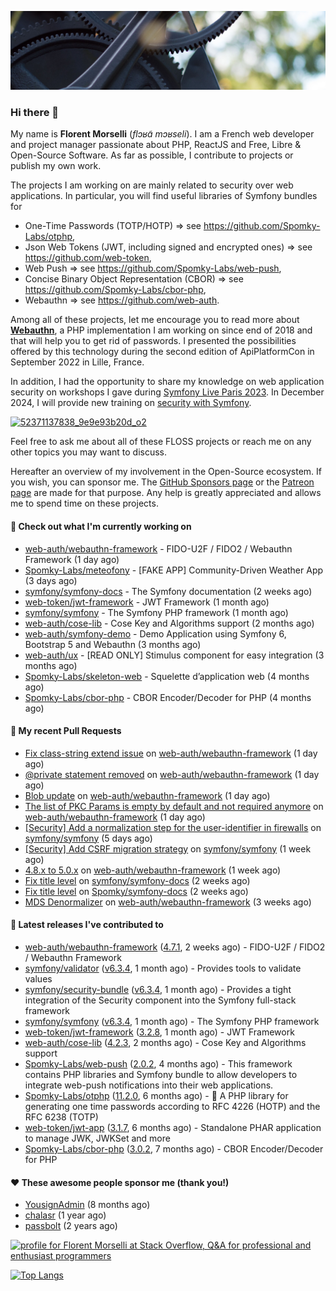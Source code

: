 ![Cover image](1.webp)

### Hi there 👋

My name is **Florent Morselli** (*flɔʁɑ̃ mɔʁseli*). I am a French web developer and project manager passionate about PHP, ReactJS and Free, Libre & Open-Source Software.
As far as possible, I contribute to projects or publish my own work.

The projects I am working on are mainly related to security over web applications. In particular, you will find useful libraries of Symfony bundles for
* One-Time Passwords (TOTP/HOTP) => see https://github.com/Spomky-Labs/otphp,
* Json Web Tokens (JWT, including signed and encrypted ones) => see https://github.com/web-token,
* Web Push => see https://github.com/Spomky-Labs/web-push,
* Concise Binary Object Representation (CBOR) => see https://github.com/Spomky-Labs/cbor-php,
* Webauthn => see https://github.com/web-auth.

Among all of these projects, let me encourage you to read more about [**Webauthn**](https://github.com/web-auth), a PHP implementation I am working on since end of 2018 and that will help you to get rid of passwords. I presented the possibilities offered by this technology during the second edition of ApiPlatformCon in September 2022 in Lille, France.

In addition, I had the opportunity to share my knowledge on web application security on workshops I gave during [Symfony Live Paris 2023](https://live.symfony.com/2023-paris/workshop/maximiser-la-securite-de-vos-applications-avec-le-bundle-security).
In December 2024, I will provide new training on [security with Symfony](https://live.symfony.com/2023-brussels-con/workshop/road-to-safer-applications).

[![52371137838_9e9e93b20d_o2](https://user-images.githubusercontent.com/1091072/191684778-b9e26104-038d-45c2-a1b3-287233d15ecc.jpg)](https://api-platform.com/con/2022/conferences/webauthn-se-debarrasser-des-mots-de-passe-definitivement/)

Feel free to ask me about all of these FLOSS projects or reach me on any other topics you may want to discuss.

Hereafter an overview of my involvement in the Open-Source ecosystem.
If you wish, you can sponsor me. The [GitHub Sponsors page](https://github.com/sponsors/Spomky/) or the [Patreon page](https://www.patreon.com/FlorentMorselli) are made for that purpose. Any help is greatly appreciated and allows me to spend time on these projects.

#### 👷 Check out what I'm currently working on

- [web-auth/webauthn-framework](https://github.com/web-auth/webauthn-framework) - FIDO-U2F / FIDO2 / Webauthn Framework (1 day ago)
- [Spomky-Labs/meteofony](https://github.com/Spomky-Labs/meteofony) - [FAKE APP] Community-Driven Weather App (3 days ago)
- [symfony/symfony-docs](https://github.com/symfony/symfony-docs) - The Symfony documentation (2 weeks ago)
- [web-token/jwt-framework](https://github.com/web-token/jwt-framework) - JWT Framework (1 month ago)
- [symfony/symfony](https://github.com/symfony/symfony) - The Symfony PHP framework (1 month ago)
- [web-auth/cose-lib](https://github.com/web-auth/cose-lib) - Cose Key and Algorithms support (2 months ago)
- [web-auth/symfony-demo](https://github.com/web-auth/symfony-demo) - Demo Application using Symfony 6, Bootstrap 5 and Webauthn (3 months ago)
- [web-auth/ux](https://github.com/web-auth/ux) - [READ ONLY] Stimulus component for easy integration (3 months ago)
- [Spomky-Labs/skeleton-web](https://github.com/Spomky-Labs/skeleton-web) - Squelette d’application web (4 months ago)
- [Spomky-Labs/cbor-php](https://github.com/Spomky-Labs/cbor-php) - CBOR Encoder/Decoder for PHP (4 months ago)

#### 🔨 My recent Pull Requests

- [Fix class-string extend issue](https://github.com/web-auth/webauthn-framework/pull/490) on [web-auth/webauthn-framework](https://github.com/web-auth/webauthn-framework) (1 day ago)
- [@private statement removed](https://github.com/web-auth/webauthn-framework/pull/489) on [web-auth/webauthn-framework](https://github.com/web-auth/webauthn-framework) (1 day ago)
- [Blob update](https://github.com/web-auth/webauthn-framework/pull/488) on [web-auth/webauthn-framework](https://github.com/web-auth/webauthn-framework) (1 day ago)
- [The list of PKC Params is empty by default and not required anymore](https://github.com/web-auth/webauthn-framework/pull/487) on [web-auth/webauthn-framework](https://github.com/web-auth/webauthn-framework) (1 day ago)
- [[Security] Add a normalization step for the user-identifier in firewalls](https://github.com/symfony/symfony/pull/51744) on [symfony/symfony](https://github.com/symfony/symfony) (5 days ago)
- [[Security] Add CSRF migration strategy](https://github.com/symfony/symfony/pull/51724) on [symfony/symfony](https://github.com/symfony/symfony) (1 week ago)
- [4.8.x to 5.0.x](https://github.com/web-auth/webauthn-framework/pull/480) on [web-auth/webauthn-framework](https://github.com/web-auth/webauthn-framework) (1 week ago)
- [Fix title level](https://github.com/symfony/symfony-docs/pull/18859) on [symfony/symfony-docs](https://github.com/symfony/symfony-docs) (2 weeks ago)
- [Fix title level](https://github.com/Spomky/symfony-docs/pull/1) on [Spomky/symfony-docs](https://github.com/Spomky/symfony-docs) (2 weeks ago)
- [MDS Denormalizer](https://github.com/web-auth/webauthn-framework/pull/476) on [web-auth/webauthn-framework](https://github.com/web-auth/webauthn-framework) (3 weeks ago)

#### 🔭 Latest releases I've contributed to

- [web-auth/webauthn-framework](https://github.com/web-auth/webauthn-framework) ([4.7.1](https://github.com/web-auth/webauthn-framework/releases/tag/4.7.1), 2 weeks ago) - FIDO-U2F / FIDO2 / Webauthn Framework
- [symfony/validator](https://github.com/symfony/validator) ([v6.3.4](https://github.com/symfony/validator/releases/tag/v6.3.4), 1 month ago) - Provides tools to validate values
- [symfony/security-bundle](https://github.com/symfony/security-bundle) ([v6.3.4](https://github.com/symfony/security-bundle/releases/tag/v6.3.4), 1 month ago) - Provides a tight integration of the Security component into the Symfony full-stack framework
- [symfony/symfony](https://github.com/symfony/symfony) ([v6.3.4](https://github.com/symfony/symfony/releases/tag/v6.3.4), 1 month ago) - The Symfony PHP framework
- [web-token/jwt-framework](https://github.com/web-token/jwt-framework) ([3.2.8](https://github.com/web-token/jwt-framework/releases/tag/3.2.8), 1 month ago) - JWT Framework
- [web-auth/cose-lib](https://github.com/web-auth/cose-lib) ([4.2.3](https://github.com/web-auth/cose-lib/releases/tag/4.2.3), 2 months ago) - Cose Key and Algorithms support
- [Spomky-Labs/web-push](https://github.com/Spomky-Labs/web-push) ([2.0.2](https://github.com/Spomky-Labs/web-push/releases/tag/2.0.2), 4 months ago) - This framework contains PHP libraries and Symfony bundle to allow developers to integrate web-push notifications into their web applications.
- [Spomky-Labs/otphp](https://github.com/Spomky-Labs/otphp) ([11.2.0](https://github.com/Spomky-Labs/otphp/releases/tag/11.2.0), 6 months ago) - :closed_lock_with_key: A PHP library for generating one time passwords according to RFC 4226 (HOTP) and the RFC 6238 (TOTP)
- [web-token/jwt-app](https://github.com/web-token/jwt-app) ([3.1.7](https://github.com/web-token/jwt-app/releases/tag/3.1.7), 6 months ago) - Standalone PHAR application to manage JWK, JWKSet and more
- [Spomky-Labs/cbor-php](https://github.com/Spomky-Labs/cbor-php) ([3.0.2](https://github.com/Spomky-Labs/cbor-php/releases/tag/3.0.2), 7 months ago) - CBOR Encoder/Decoder for PHP

#### ❤️ These awesome people sponsor me (thank you!)

- [YousignAdmin](https://github.com/YousignAdmin) (8 months ago)
- [chalasr](https://github.com/chalasr) (1 year ago)
- [passbolt](https://github.com/passbolt) (2 years ago)

<a href="https://stackoverflow.com/users/2157818/florent-morselli"><img src="https://stackoverflow.com/users/flair/2157818.png" width="208" height="58" alt="profile for Florent Morselli at Stack Overflow, Q&amp;A for professional and enthusiast programmers" title="profile for Florent Morselli at Stack Overflow, Q&amp;A for professional and enthusiast programmers"></a>

[![Top Langs](https://wakatime.com/share/@Spomky/aa41d408-c524-4a5f-936d-0b9446698abd.svg)](https://wakatime.com/@Spomky)
